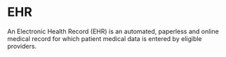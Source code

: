 # EHR

An Electronic Health Record (EHR) is an automated, paperless and online medical record for which patient medical data is entered by eligible providers.
